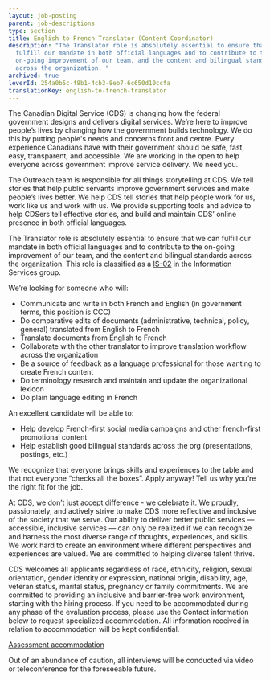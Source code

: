 ```yaml
---
layout: job-posting
parent: job-descriptions
type: section
title: English to French Translator (Content Coordinator)
description: "The Translator role is absolutely essential to ensure that we can
  fulfill our mandate in both official languages and to contribute to the
  on-going improvement of our team, and the content and bilingual standards
  across the organization. "
archived: true
leverId: 254a0b5c-f8b1-4cb3-8eb7-6c650d10ccfa
translationKey: english-to-french-translator
---
```

The Canadian Digital Service (CDS) is changing how the federal government designs and delivers digital services. We’re here to improve people’s lives by changing how the government builds technology. We do this by putting people's needs and concerns front and centre. Every experience Canadians have with their government should be safe, fast, easy, transparent, and accessible. We are working in the open to help everyone across government improve service delivery. We need you.

The Outreach team is responsible for all things storytelling at CDS. We tell stories that help public servants improve government services and make people’s lives better. We help CDS tell stories that help people work for us, work like us and work with us. We provide supporting tools and advice to help CDSers tell effective stories, and build and maintain CDS’ online presence in both official languages.

The Translator role is absolutely essential to ensure that we can fulfill our mandate in both official languages and to contribute to the on-going improvement of our team, and the content and bilingual standards across the organization. This role is classified as a [IS-02](https://www.tbs-sct.gc.ca/agreements-conventions/view-visualiser-eng.aspx?id=15#toc993929944) in the Information Services group.

We’re looking for someone who will:

* Communicate and write in both French and English (in government terms, this position is CCC)
* Do comparative edits of documents (administrative, technical, policy, general) translated from English to French
* Translate documents from English to French
* Collaborate with the other translator to improve translation workflow across the organization
* Be a source of feedback as a language professional for those wanting to create French content
* Do terminology research and maintain and update the organizational lexicon
* Do plain language editing in French

An excellent candidate will be able to:

* Help develop French-first social media campaigns and other french-first promotional content
* Help establish good bilingual standards across the org (presentations, postings, etc.)

We recognize that everyone brings skills and experiences to the table and that not everyone “checks all the boxes”. Apply anyway! Tell us why you’re the right fit for the job.

At CDS, we don’t just accept difference - we celebrate it. We proudly, passionately, and actively strive to make CDS more reflective and inclusive of the society that we serve. Our ability to deliver better public services — accessible, inclusive services — can only be realized if we can recognize and harness the most diverse range of thoughts, experiences, and skills. We work hard to create an environment where different perspectives and experiences are valued. We are committed to helping diverse talent thrive.

CDS welcomes all applicants regardless of race, ethnicity, religion, sexual orientation, gender identity or expression, national origin, disability, age, veteran status, marital status, pregnancy or family commitments. We are committed to providing an inclusive and barrier-free work environment, starting with the hiring process. If you need to be accommodated during any phase of the evaluation process, please use the Contact information below to request specialized accommodation. All information received in relation to accommodation will be kept confidential.

[Assessment accommodation](https://www.canada.ca/en/public-service-commission/services/assessment-accommodation-page.html)

Out of an abundance of caution, all interviews will be conducted via video or teleconference for the foreseeable future.
